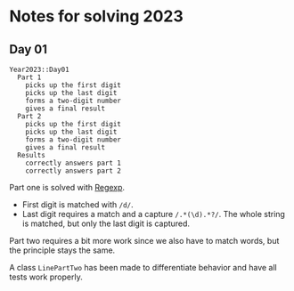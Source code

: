 # Notes for solving 2023
## Day 01

```
Year2023::Day01
  Part 1
    picks up the first digit
    picks up the last digit
    forms a two-digit number
    gives a final result
  Part 2
    picks up the first digit
    picks up the last digit
    forms a two-digit number
    gives a final result
  Results
    correctly answers part 1
    correctly answers part 2
```

Part one is solved with [Regexp](https://ruby-doc.org/core-2.5.1/Regexp.html).

* First digit is matched with `/d/`.
* Last digit requires a match and a capture `/.*(\d).*?/`. The whole string is matched, but only the last digit is captured.

Part two requires a bit more work since we also have to match words, but the principle stays the same.

A class `LinePartTwo` has been made to differentiate behavior and have all tests work properly.
